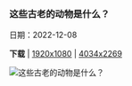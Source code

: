 ### 这些古老的动物是什么？

日期：2022-12-08

**下载**  |  [1920x1080](https://cn.bing.com/th?id=OHR.NorwayMuskox_ZH-CN6137934745_1920x1080.jpg)  |  [4034x2269](https://cn.bing.com/th?id=OHR.NorwayMuskox_ZH-CN6137934745_UHD.jpg)

![这些古老的动物是什么？](https://cn.bing.com/th?id=OHR.NorwayMuskox_ZH-CN6137934745_1920x1080.jpg "多弗勒山-松达尔国家公园的麝牛与她的宝宝，挪威 (© Robert Haasmann/Minden Pictures)")

